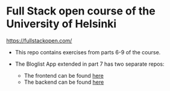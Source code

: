 # Full Stack open course of the University of Helsinki

https://fullstackopen.com/  

- This repo contains exercises from parts 6-9 of the course.

- The Bloglist App extended in part 7 has two separate repos: 
  - The frontend can be found <a href="https://github.com/miakauppila/bloglist-frontend" target="_blank">here</a>
  - The backend can be found <a href="https://github.com/miakauppila/bloglist-backend" target="_blank">here</a>
